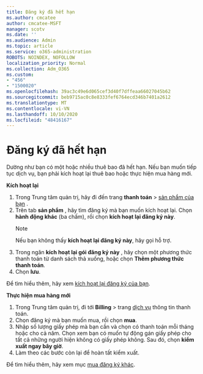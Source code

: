 ```yaml
---
title: Đăng ký đã hết hạn
ms.author: cmcatee
author: cmcatee-MSFT
manager: scotv
ms.date: ''
ms.audience: Admin
ms.topic: article
ms.service: o365-administration
ROBOTS: NOINDEX, NOFOLLOW
localization_priority: Normal
ms.collection: Adm_O365
ms.custom:
- "456"
- "1500020"
ms.openlocfilehash: 39ac3c49e6d065cef3d40f7dffeaa66027045b62
ms.sourcegitcommit: beb9715ac0c8e8333fef6764ecd346b7401a2612
ms.translationtype: MT
ms.contentlocale: vi-VN
ms.lasthandoff: 10/10/2020
ms.locfileid: "48416167"
---
```

# <a name="expired-subscription"></a>Đăng ký đã hết hạn

Dường như bạn có một hoặc nhiều thuê bao đã hết hạn. Nếu bạn muốn tiếp tục dịch vụ, bạn phải kích hoạt lại thuê bao hoặc thực hiện mua hàng mới.
  
**Kích hoạt lại**
  
1. Trong Trung tâm quản trị, hãy đi đến trang **thanh toán** \> [sản phẩm của bạn](https://go.microsoft.com/fwlink/p/?linkid=842054) .
2. Trên tab **sản phẩm** , hãy tìm đăng ký mà bạn muốn kích hoạt lại. Chọn **hành động khác** (ba chấm), rồi chọn **kích hoạt lại đăng ký này**.
    > [!NOTE]
    > Nếu bạn không thấy **kích hoạt lại đăng ký này**, hãy gọi hỗ trợ.
3. Trong ngăn **kích hoạt lại gói đăng ký này** , hãy chọn một phương thức thanh toán từ danh sách thả xuống, hoặc chọn **Thêm phương thức thanh toán**.
4. Chọn **lưu**.

Để tìm hiểu thêm, hãy xem [kích hoạt lại đăng ký của bạn](https://docs.microsoft.com/microsoft-365/commerce/subscriptions/reactivate-your-subscription).

**Thực hiện mua hàng mới**
  
1. Trong Trung tâm quản trị, đi tới **Billing** \> trang [dịch vụ](https://go.microsoft.com/fwlink/p/?linkid=868433) thông tin thanh toán.
2. Chọn đăng ký mà bạn muốn mua, rồi chọn **mua**.
3. Nhập số lượng giấy phép mà bạn cần và chọn có thanh toán mỗi tháng hoặc cho cả năm. Chọn xem bạn có muốn tự động gán giấy phép cho tất cả những người hiện không có giấy phép không. Sau đó, chọn **kiểm xuất ngay bây giờ**.
4. Làm theo các bước còn lại để hoàn tất kiểm xuất.

Để tìm hiểu thêm, hãy xem mục [mua đăng ký khác](https://docs.microsoft.com/microsoft-365/commerce/buy-another-subscription).